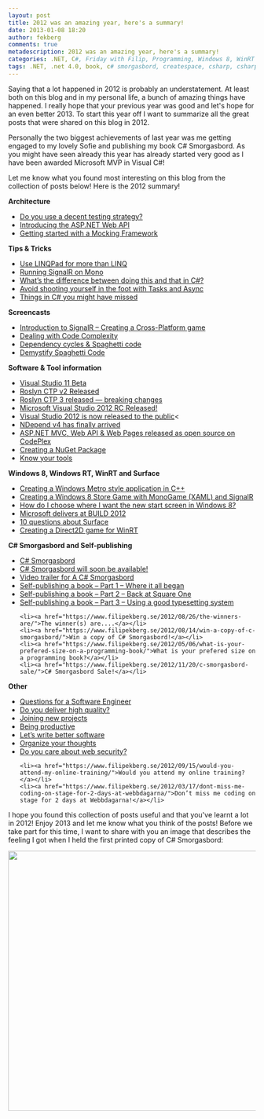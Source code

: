 ```yaml
---
layout: post
title: 2012 was an amazing year, here's a summary!
date: 2013-01-08 18:20
author: fekberg
comments: true
metadescription: 2012 was an amazing year, here's a summary!
categories: .NET, C#, Friday with Filip, Programming, Windows 8, WinRT
tags: .NET, .net 4.0, book, c# smorgasbord, createspace, csharp, csharp 4, dotnet, dynamic, dynamic programming, filip ekberg, learning, MVP, Programming, reflection, roslyn, self-publishing
---
```

Saying that a lot happened in 2012 is probably an understatement. At least both on this blog and in my personal life, a bunch of amazing things have happened. I really hope that your previous year was good and let's hope for an even better 2013. To start this year off I want to summarize all the great posts that were shared on this blog in 2012.

Personally the two biggest achievements of last year was me getting engaged to my lovely Sofie and publishing my book C# Smorgasbord. As you might have seen already this year has already started very good as I have been awarded Microsoft MVP in Visual C#!<!--excerpt-->

Let me know what you found most interesting on this blog from the collection of posts below! Here is the 2012 summary!

<strong>Architecture</strong>
<ul>
	<li><a href="https://www.filipekberg.se/2012/09/14/friday-with-filip-do-you-use-a-decent-testing-strategy/">Do you use a decent testing strategy?</a></li>
	<li><a href="https://www.filipekberg.se/2012/03/19/introducing-the-asp-net-web-api/">Introducing the ASP.NET Web API</a></li>
	<li><a href="https://www.filipekberg.se/2012/01/30/getting-started-with-a-mocking-framework/">Getting started with a Mocking Framework</a></li>

</ul>

<strong>Tips & Tricks</strong>
<ul>
	<li><a href="https://www.filipekberg.se/2012/09/17/use-linqpad-for-more-than-linq/">Use LINQPad for more than LINQ</a>
</li>
	<li><a href="https://www.filipekberg.se/2012/12/10/running-signalr-on-mono/">Running SignalR on Mono</a></li>
	<li><a href="https://www.filipekberg.se/2012/09/24/whats-the-difference-between-doing-this-and-that-in-c/">What’s the difference between doing this and that in C#?</a></li>
	<li><a href="https://www.filipekberg.se/2012/09/20/avoid-shooting-yourself-in-the-foot-with-tasks-and-async/">Avoid shooting yourself in the foot with Tasks and Async</a></li>
	<li><a href="https://www.filipekberg.se/2012/09/18/things-in-c-you-might-have-missed/">Things in C# you might have missed</a></li>


</ul>

<strong>Screencasts</strong>
<ul>
	<li><a href="https://www.filipekberg.se/2012/11/29/introduction-to-signalr-creating-a-cross-platform-game/">Introduction to SignalR – Creating a Cross-Platform game</a></li>
	<li><a href="https://www.filipekberg.se/2012/10/12/friday-with-filip-dealing-with-code-complexity/">Dealing with Code Complexity</a></li>
	<li><a href="https://www.filipekberg.se/2012/11/02/friday-with-filip-dependency-cycles-spaghetti-code/">Dependency cycles & Spaghetti code</a></li>
	<li><a href="https://www.filipekberg.se/2012/10/26/demystify-spaghetti-code/">Demystify Spaghetti Code</a></li>

</ul>

<strong>Software & Tool information</strong>
<ul>
	<li><a href="https://www.filipekberg.se/2012/03/01/visual-studio-11-beta/">Visual Studio 11 Beta</a></li>
	<li><a href="https://www.filipekberg.se/2012/06/05/roslyn-ctp-v2-released/">Roslyn CTP v2 Released</a></li>
	<li><a href="https://www.filipekberg.se/2012/09/17/roslyn-ctp-3-released-breaking-changes/">Roslyn CTP 3 released — breaking changes</a></li>
	<li><a href="https://www.filipekberg.se/2012/05/31/microsoft-visual-studio-2012-rc-released/">Microsoft Visual Studio 2012 RC Released!</a></li>
	<li><a href="https://www.filipekberg.se/2012/09/13/visual-studio-2012-is-now-released-to-the-public/">Visual Studio 2012 is now released to the public</a><</li>
	<li><a href="https://www.filipekberg.se/2012/05/31/ndepend-v4-has-finally-arrived/">NDepend v4 has finally arrived</a></li>
	<li><a href="https://www.filipekberg.se/2012/03/28/asp-net-mvc-web-api-web-pages-on-codeplex/">ASP.NET MVC, Web API & Web Pages released as open source on CodePlex</a></li>
	<li><a href="https://www.filipekberg.se/2012/02/26/creating-a-nuget-package/">Creating a NuGet Package</a></li>
	<li><a href="https://www.filipekberg.se/2012/11/09/friday-with-filip-know-your-tools/">Know your tools</a></li>

</ul>


<strong>Windows 8, Windows RT, WinRT and Surface</strong>
<ul>
	<li><a href="https://www.filipekberg.se/2012/05/02/creating-a-windows-metro-style-application-in-c/">Creating a Windows Metro style application in C++</a></li>
	<li><a href="https://www.filipekberg.se/2012/12/21/creating-a-windows-8-store-game-with-monogame-xaml-and-signalr/">Creating a Windows 8 Store Game with MonoGame (XAML) and SignalR</a></li>
	<li><a href="https://www.filipekberg.se/2012/11/23/how-do-i-choose-where-i-want-the-new-start-screen-in-windows-8/">How do I choose where I want the new start screen in Windows 8?</a></li>
	<li><a href="https://www.filipekberg.se/2012/11/01/microsoft-delivers-at-build-2012/">Microsoft delivers at BUILD 2012</a></li>
	<li><a href="https://www.filipekberg.se/2012/10/17/10-questions-about-surface/">10 questions about Surface</a></li>
	<li><a href="https://www.filipekberg.se/2012/10/01/creating-a-direct2d-game-for-winrt/">Creating a Direct2D game for WinRT</a></li>


</ul>



<strong>C# Smorgasbord and Self-publishing</strong>
<ul>
	<li><a href="https://www.filipekberg.se/2012/08/10/c-smorgasbord/">C# Smorgasbord</a></li>
	<li><a href="https://www.filipekberg.se/2012/07/21/c-smorgasbord-will-soon-be-available/">C# Smorgasbord will soon be available!</a></li>
	<li><a href="https://www.filipekberg.se/2012/03/27/video-trailer-for-a-c-smorgasbord/">Video trailer for A C# Smorgasbord</a></li>
	<li><a href="https://www.filipekberg.se/2012/08/27/self-publishing-a-book-part-1-where-it-all-began/">Self-publishing a book – Part 1 – Where it all began</a></li>
	<li><a href="https://www.filipekberg.se/2012/09/02/self-publishing-a-book-part-2-back-at-square-one/">Self-publishing a book – Part 2 – Back at Square One</a></li>
	<li><a href="https://www.filipekberg.se/2012/09/23/self-publishing-a-book-part-3-using-a-good-typesetting-system/">Self-publishing a book – Part 3 – Using a good typesetting system</a></li>

	<li><a href="https://www.filipekberg.se/2012/08/26/the-winners-are/">The winner(s) are....</a></li>
	<li><a href="https://www.filipekberg.se/2012/08/14/win-a-copy-of-c-smorgasbord/">Win a copy of C# Smorgasbord!</a></li>
	<li><a href="https://www.filipekberg.se/2012/05/06/what-is-your-prefered-size-on-a-programming-book/">What is your prefered size on a programming book?</a></li>
	<li><a href="https://www.filipekberg.se/2012/11/20/c-smorgasbord-sale/">C# Smorgasbord Sale!</a></li>

</ul>



<strong>Other</strong>
<ul>
	<li><a href="https://www.filipekberg.se/2012/11/30/questions-for-a-software-engineer/">Questions for a Software Engineer</a></li>
	<li><a href="https://www.filipekberg.se/2012/10/19/friday-with-filip-do-you-deliver-high-quality/">Do you deliver high quality?</a></li>
	<li><a href="https://www.filipekberg.se/2012/10/05/friday-with-filip-joining-new-projects/">Joining new projects</a></li>
	<li><a href="https://www.filipekberg.se/2012/09/28/friday-with-filip-being-productive/">Being productive</a></li>
	<li><a href="https://www.filipekberg.se/2012/09/27/lets-write-better-software/">Let’s write better software</a></li>
	<li><a href="https://www.filipekberg.se/2012/09/25/organize-your-thoughts/">Organize your thoughts</a></li>
	<li><a href="https://www.filipekberg.se/2012/09/21/friday-with-filip-do-you-care-about-web-security/">Do you care about web security?</a></li>

	<li><a href="https://www.filipekberg.se/2012/09/15/would-you-attend-my-online-training/">Would you attend my online training?</a></li>
	<li><a href="https://www.filipekberg.se/2012/03/17/dont-miss-me-coding-on-stage-for-2-days-at-webbdagarna/">Don’t miss me coding on stage for 2 days at Webbdagarna!</a></li>
</ul>

I hope you found this collection of posts useful and that you've learnt a lot in 2012! Enjoy 2013 and let me know what you think of the posts! Before we take part for this time, I want to share with you an image that describes the feeling I got when I held the first printed copy of C# Smorgasbord:

<a href="http://www.amazon.com/C-Smorgasbord-Filip-Ekberg/dp/1468152106/"><img alt="" src="https://yfrog.com/oc3pckqj:tw1" class="alignnone" width="694" height="530" style="border: 0" /></a>
